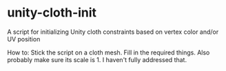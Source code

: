 # unity-cloth-init
A script for initializing Unity cloth constraints based on vertex color and/or UV position

How to:
Stick the script on a cloth mesh. Fill in the required things.
Also probably make sure its scale is 1. I haven't fully addressed that.
